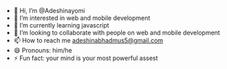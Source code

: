- 👋 Hi, I’m @Adeshinayomi
- 👀 I’m interested in web and mobile development
- 🌱 I’m currently learning javascript
- 💞️ I’m looking to collaborate with people on web and mobile development 
- 📫 How to reach me adeshinabhadmus5@gmail.com
- 😄 Pronouns: him/he
- ⚡ Fun fact: your mind is your most powerful assest

<!---
Adeshinayomi/Adeshinayomi is a ✨ special ✨ repository because its `README.md` (this file) appears on your GitHub profile.
You can click the Preview link to take a look at your changes.
--->
